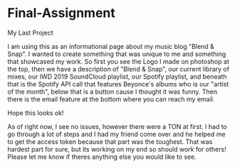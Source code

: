 # Final-Assignment
My Last Project


I am using this as an informational page about my music blog "Blend & Snap". I wanted to create something that was unique to me and something that showcased my work. So first you see the Logo I made on photoshop at the top, then we have a description of "Blend & Snap", our current library of mixes, our IWD 2019 SoundCloud playlist, our Spotify playlist, and beneath that is the Spotify API call that features Beyonce's albums who is our "artist of the month", below that is a button cause I thought it was funny. Then there is the email feature at the bottom where you can reach my email.

Hope this looks ok! 




As of right now, I see no issues, however there were a TON at first. I had to go through a lot of steps and I had my friend come over and he helped me to get the access token because that part was the toughest. That was hardest part for sure, but its working on my end so should work for others! Please let me know if theres anything else you would like to see. 
